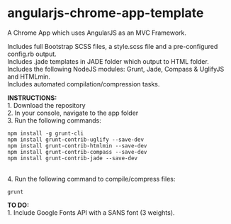 angularjs-chrome-app-template
=============================

A Chrome App which uses AngularJS as an MVC Framework.

Includes full Bootstrap SCSS files, a style.scss file and a pre-configured config.rb output.
<br>Includes .jade templates in JADE folder which output to HTML folder.
<br>Includes the following NodeJS modules: Grunt, Jade, Compass & UglifyJS and HTMLmin.
<br>Includes automated compilation/compression tasks.

<b>INSTRUCTIONS:</b>
<br>1. Download the repository
<br>2. In your console, navigate to the app folder
<br>3. Run the following commands:
```shell
npm install -g grunt-cli
npm install grunt-contrib-uglify --save-dev
npm install grunt-contrib-htmlmin --save-dev
npm install grunt-contrib-compass --save-dev
npm install grunt-contrib-jade --save-dev
```
<br>4. Run the following command to compile/compress files:
```shell
grunt
```

<b>TO DO:</b>
<br>1. Include Google Fonts API with a SANS font (3 weights).
